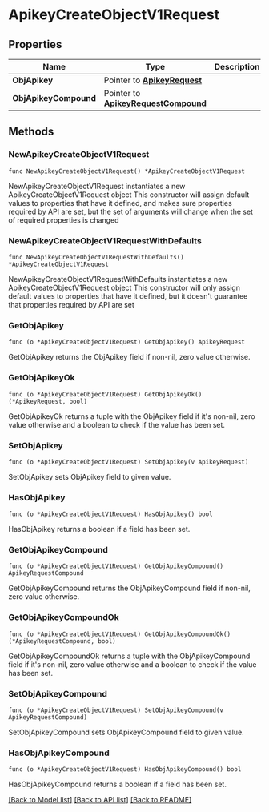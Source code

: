 # ApikeyCreateObjectV1Request

## Properties

Name | Type | Description | Notes
------------ | ------------- | ------------- | -------------
**ObjApikey** | Pointer to [**ApikeyRequest**](apikey-Request.md) |  | [optional] 
**ObjApikeyCompound** | Pointer to [**ApikeyRequestCompound**](apikey-RequestCompound.md) |  | [optional] 

## Methods

### NewApikeyCreateObjectV1Request

`func NewApikeyCreateObjectV1Request() *ApikeyCreateObjectV1Request`

NewApikeyCreateObjectV1Request instantiates a new ApikeyCreateObjectV1Request object
This constructor will assign default values to properties that have it defined,
and makes sure properties required by API are set, but the set of arguments
will change when the set of required properties is changed

### NewApikeyCreateObjectV1RequestWithDefaults

`func NewApikeyCreateObjectV1RequestWithDefaults() *ApikeyCreateObjectV1Request`

NewApikeyCreateObjectV1RequestWithDefaults instantiates a new ApikeyCreateObjectV1Request object
This constructor will only assign default values to properties that have it defined,
but it doesn't guarantee that properties required by API are set

### GetObjApikey

`func (o *ApikeyCreateObjectV1Request) GetObjApikey() ApikeyRequest`

GetObjApikey returns the ObjApikey field if non-nil, zero value otherwise.

### GetObjApikeyOk

`func (o *ApikeyCreateObjectV1Request) GetObjApikeyOk() (*ApikeyRequest, bool)`

GetObjApikeyOk returns a tuple with the ObjApikey field if it's non-nil, zero value otherwise
and a boolean to check if the value has been set.

### SetObjApikey

`func (o *ApikeyCreateObjectV1Request) SetObjApikey(v ApikeyRequest)`

SetObjApikey sets ObjApikey field to given value.

### HasObjApikey

`func (o *ApikeyCreateObjectV1Request) HasObjApikey() bool`

HasObjApikey returns a boolean if a field has been set.

### GetObjApikeyCompound

`func (o *ApikeyCreateObjectV1Request) GetObjApikeyCompound() ApikeyRequestCompound`

GetObjApikeyCompound returns the ObjApikeyCompound field if non-nil, zero value otherwise.

### GetObjApikeyCompoundOk

`func (o *ApikeyCreateObjectV1Request) GetObjApikeyCompoundOk() (*ApikeyRequestCompound, bool)`

GetObjApikeyCompoundOk returns a tuple with the ObjApikeyCompound field if it's non-nil, zero value otherwise
and a boolean to check if the value has been set.

### SetObjApikeyCompound

`func (o *ApikeyCreateObjectV1Request) SetObjApikeyCompound(v ApikeyRequestCompound)`

SetObjApikeyCompound sets ObjApikeyCompound field to given value.

### HasObjApikeyCompound

`func (o *ApikeyCreateObjectV1Request) HasObjApikeyCompound() bool`

HasObjApikeyCompound returns a boolean if a field has been set.


[[Back to Model list]](../README.md#documentation-for-models) [[Back to API list]](../README.md#documentation-for-api-endpoints) [[Back to README]](../README.md)


